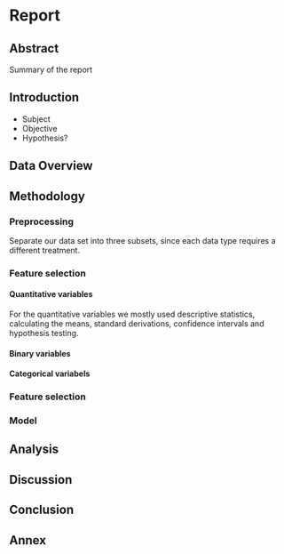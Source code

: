 # Report
## Abstract
Summary of the report
## Introduction
- Subject
- Objective
- Hypothesis?
## Data Overview
## Methodology

### Preprocessing
  Separate our data set into three subsets, since each data type requires a different treatment.
  
### Feature selection

#### Quantitative variables
  For the quantitative variables we mostly used descriptive statistics, calculating the means, standard derivations, confidence intervals and hypothesis testing. 

#### Binary variables

#### Categorical variabels

### Feature selection
### Model
## Analysis
## Discussion
## Conclusion
## Annex
